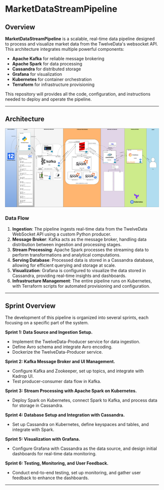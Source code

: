 # **MarketDataStreamPipeline**

## **Overview**
**MarketDataStreamPipeline** is a scalable, real-time data pipeline designed to process and visualize market data from the TwelveData's websocket API. This architecture integrates multiple powerful components:
- **Apache Kafka** for reliable message brokering
- **Apache Spark** for data processing
- **Cassandra** for distributed storage
- **Grafana** for visualization
- **Kubernetes** for container orchestration
- **Terraform** for infrastructure provisioning

This repository will provides all the code, configuration, and instructions needed to deploy and operate the pipeline.

---

## **Architecture**
![Architecture](Twelvedata_Pipeline_Architecture-Page-2.svg)
### **Data Flow**
1. **Ingestion**: The pipeline ingests real-time data from the TwelveData WebSocket API using a custom Python producer.
2. **Message Broker**: Kafka acts as the message broker, handling data distribution between ingestion and processing stages.
3. **Stream Processing**: Apache Spark processes the streaming data to perform transformations and analytical computations.
4. **Serving Database**: Processed data is stored in a Cassandra database, allowing for efficient querying and storage at scale.
5. **Visualization**: Grafana is configured to visualize the data stored in Cassandra, providing real-time insights and dashboards.
6. **Infrastructure Management**: The entire pipeline runs on Kubernetes, with Terraform scripts for automated provisioning and configuration.

---

## **Sprint Overview**
The development of this pipeline is organized into several sprints, each focusing on a specific part of the system.

**Sprint 1: Data Source and Ingestion Setup.**
-  Implement the TwelveData-Producer service for data ingestion.
-  Define Avro schema and integrate Avro encoding.
-  Dockerize the TwelveData-Producer service.

**Sprint 2: Kafka Message Broker and UI Management.**
-  Configure Kafka and Zookeeper, set up topics, and integrate with Kadrop UI.
-  Test producer-consumer data flow in Kafka.

**Sprint 3: Stream Processing with Apache Spark on Kubernetes.**
-  Deploy Spark on Kubernetes, connect Spark to Kafka, and process data for storage in Cassandra.

**Sprint 4: Database Setup and Integration with Cassandra.**
-  Set up Cassandra on Kubernetes, define keyspaces and tables, and integrate with Spark.

**Sprint 5: Visualization with Grafana.**
-  Configure Grafana with Cassandra as the data source, and design initial dashboards for real-time data monitoring.

**Sprint 6: Testing, Monitoring, and User Feedback.**
-  Conduct end-to-end testing, set up monitoring, and gather user feedback to enhance the dashboards.

---
